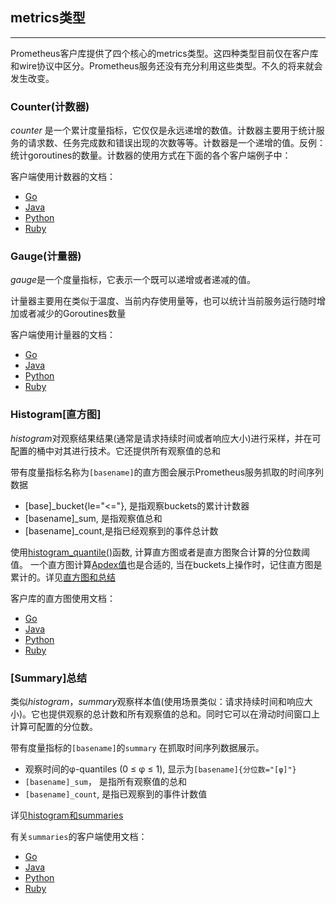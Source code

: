 ## metrics类型
---
Prometheus客户库提供了四个核心的metrics类型。这四种类型目前仅在客户库和wire协议中区分。Prometheus服务还没有充分利用这些类型。不久的将来就会发生改变。

### Counter(计数器)
*counter* 是一个累计度量指标，它仅仅是永远递增的数值。计数器主要用于统计服务的请求数、任务完成数和错误出现的次数等等。计数器是一个递增的值。反例：统计goroutines的数量。计数器的使用方式在下面的各个客户端例子中：

客户端使用计数器的文档：
 - [Go](http://godoc.org/github.com/prometheus/client_golang/prometheus#Counter)
 - [Java](https://github.com/prometheus/client_java/blob/master/simpleclient/src/main/java/io/prometheus/client/Counter.java)
 - [Python](https://github.com/prometheus/client_python#counter)
 - [Ruby](https://github.com/prometheus/client_ruby#counter)

### Gauge(计量器)
*gauge*是一个度量指标，它表示一个既可以递增或者递减的值。

计量器主要用在类似于温度、当前内存使用量等，也可以统计当前服务运行随时增加或者减少的Goroutines数量

客户端使用计量器的文档：
 - [Go](http://godoc.org/github.com/prometheus/client_golang/prometheus#Gauge)
 - [Java](https://github.com/prometheus/client_java/blob/master/simpleclient/src/main/java/io/prometheus/client/Gauge.java)
 - [Python](https://github.com/prometheus/client_python#gauge)
 - [Ruby](https://github.com/prometheus/client_ruby#gauge)

### Histogram[直方图]
*histogram*对观察结果结果(通常是请求持续时间或者响应大小)进行采样，并在可配置的桶中对其进行技术。它还提供所有观察值的总和

带有度量指标名称为`[basename]`的直方图会展示Prometheus服务抓取的时间序列数据
 - [base]_bucket{le="<="}, 是指观察buckets的累计计数器
 - [basename]_sum, 是指观察值总和
 - [basename]_count,是指已经观察到的事件总计数

使用[histogram_quantile()](https://prometheus.io/docs/querying/functions/#histogram_quantile)函数, 计算直方图或者是直方图聚合计算的分位数阈值。 一个直方图计算[Apdex值](http://en.wikipedia.org/wiki/Apdex)也是合适的, 当在buckets上操作时，记住直方图是累计的。详见[直方图和总结](https://prometheus.io/docs/practices/histograms)

客户库的直方图使用文档：
 - [Go](http://godoc.org/github.com/prometheus/client_golang/prometheus#Histogram)
 - [Java](https://github.com/prometheus/client_java/blob/master/simpleclient/src/main/java/io/prometheus/client/Histogram.java)
 - [Python](https://github.com/prometheus/client_python#histogram)
 - [Ruby](https://github.com/prometheus/client_ruby#histogram)

### [Summary]总结
类似*histogram*，*summary*观察样本值(使用场景类似：请求持续时间和响应大小)。它也提供观察的总计数和所有观察值的总和。同时它可以在滑动时间窗口上计算可配置的分位数。

带有度量指标的`[basename]`的`summary` 在抓取时间序列数据展示。
 - 观察时间的φ-quantiles (0 ≤ φ ≤ 1), 显示为`[basename]{分位数="[φ]"}`
 - `[basename]_sum`， 是指所有观察值的总和
 - `[basename]_count`, 是指已观察到的事件计数值

详见[histogram和summaries](https://prometheus.io/docs/practices/histograms)

有关`summaries`的客户端使用文档：

 - [Go](http://godoc.org/github.com/prometheus/client_golang/prometheus#Summary)
 - [Java](https://github.com/prometheus/client_java/blob/master/simpleclient/src/main/java/io/prometheus/client/Summary.java)
 - [Python](https://github.com/prometheus/client_python#summary)
 - [Ruby](https://github.com/prometheus/client_ruby#summary)
